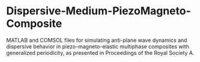 # Dispersive-Medium-PiezoMagneto-Composite
MATLAB and COMSOL files for simulating anti-plane wave dynamics and dispersive behavior in piezo-magneto-elastic multiphase composites with generalized periodicity, as presented in Proceedings of the Royal Society A.
